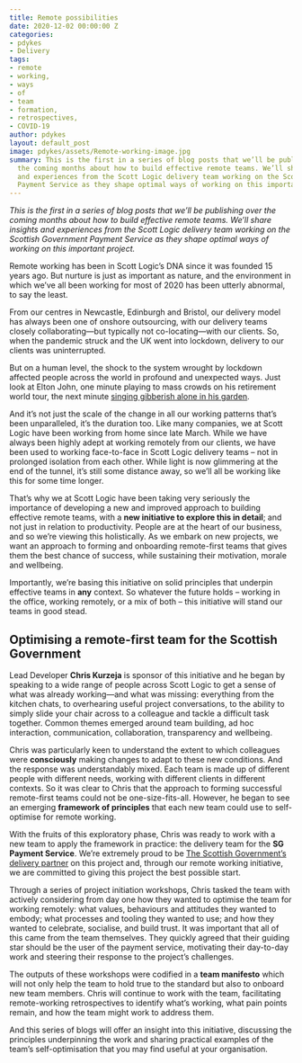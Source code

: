 ```yaml
---
title: Remote possibilities
date: 2020-12-02 00:00:00 Z
categories:
- pdykes
- Delivery
tags:
- remote
- working,
- ways
- of
- team
- formation,
- retrospectives,
- COVID-19
author: pdykes
layout: default_post
image: pdykes/assets/Remote-working-image.jpg
summary: This is the first in a series of blog posts that we’ll be publishing over
  the coming months about how to build effective remote teams. We’ll share insights
  and experiences from the Scott Logic delivery team working on the Scottish Government
  Payment Service as they shape optimal ways of working on this important project.
---
```


_This is the first in a series of blog posts that we’ll be publishing over the coming months about how to build effective remote teams. We’ll share insights and experiences from the Scott Logic delivery team working on the Scottish Government Payment Service as they shape optimal ways of working on this important project._

Remote working has been in Scott Logic’s DNA since it was founded 15 years ago. But nurture is just as important as nature, and the environment in which we’ve all been working for most of 2020 has been utterly abnormal, to say the least. 

From our centres in Newcastle, Edinburgh and Bristol, our delivery model has always been one of onshore outsourcing, with our delivery teams closely collaborating&mdash;but typically not co-locating&mdash;with our clients. So, when the pandemic struck and the UK went into lockdown, delivery to our clients was uninterrupted.

But on a human level, the shock to the system wrought by lockdown affected people across the world in profound and unexpected ways. Just look at Elton John, one minute playing to mass crowds on his retirement world tour, the next minute [singing gibberish alone in his garden](https://youtu.be/NCLagU-dr9A?t=81).

And it’s not just the scale of the change in all our working patterns that’s been unparalleled, it’s the duration too. Like many companies, we at Scott Logic have been working from home since late March. While we have always been highly adept at working remotely from our clients, we have been used to working face-to-face in Scott Logic delivery teams – not in prolonged isolation from each other. While light is now glimmering at the end of the tunnel, it’s still some distance away, so we’ll all be working like this for some time longer. 

That’s why we at Scott Logic have been taking very seriously the importance of developing a new and improved approach to building effective remote teams, with a **new initiative to explore this in detail**; and not just in relation to productivity. People are at the heart of our business, and so we’re viewing this holistically. As we embark on new projects, we want an approach to forming and onboarding remote-first teams that gives them the best chance of success, while sustaining their motivation, morale and wellbeing.

Importantly, we’re basing this initiative on solid principles that underpin effective teams in **any** context. So whatever the future holds – working in the office, working remotely, or a mix of both – this initiative will stand our teams in good stead.

## Optimising a remote-first team for the Scottish Government

Lead Developer **Chris Kurzeja** is sponsor of this initiative and he began by speaking to a wide range of people across Scott Logic to get a sense of what was already working&mdash;and what was missing: everything from the kitchen chats, to overhearing useful project conversations, to the ability to simply slide your chair across to a colleague and tackle a difficult task together. Common themes emerged around team building, ad hoc interaction, communication, collaboration, transparency and wellbeing. 

Chris was particularly keen to understand the extent to which colleagues were **consciously** making changes to adapt to these new conditions. And the response was understandably mixed. Each team is made up of different people with different needs, working with different clients in different contexts. So it was clear to Chris that the approach to forming successful remote-first teams could not be one-size-fits-all. However, he began to see an emerging **framework of principles** that each new team could use to self-optimise for remote working.

With the fruits of this exploratory phase, Chris was ready to work with a new team to apply the framework in practice: the delivery team for the **SG Payment Service**. We’re extremely proud to be [The Scottish Government’s delivery partner](https://blogs.gov.scot/digital/2020/11/25/sg-payments-moving-from-alpha-to-beta/) on this project and, through our remote working initiative, we are committed to giving this project the best possible start. 

Through a series of project initiation workshops, Chris tasked the team with actively considering from day one how they wanted to optimise the team for working remotely: what values, behaviours and attitudes they wanted to embody; what processes and tooling they wanted to use; and how they wanted to celebrate, socialise, and build trust. It was important that all of this came from the team themselves. They quickly agreed that their guiding star should be the user of the payment service, motivating their day-to-day work and steering their response to the project’s challenges.

The outputs of these workshops were codified in a **team manifesto** which will not only help the team to hold true to the standard but also to onboard new team members. Chris will continue to work with the team, facilitating remote-working retrospectives to identify what’s working, what pain points remain, and how the team might work to address them. 

And this series of blogs will offer an insight into this initiative, discussing the principles underpinning the work and sharing practical examples of the team’s self-optimisation that you may find useful at your organisation.
